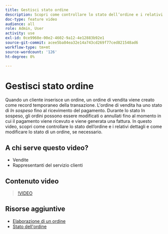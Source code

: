 ```yaml
---
title: Gestisci stato ordine
description: Scopri come controllare lo stato dell’ordine e i relativi dettagli e come modificare lo stato di un ordine.
doc-type: feature video
audience: all
role: Admin, User
activity: use
exl-id: 0ce9960e-00e2-4602-9a12-4e12883b92e1
source-git-commit: acee5ba84ea32e14a743cd269f77ced821548ad6
workflow-type: tm+mt
source-wordcount: '126'
ht-degree: 0%

---
```


# Gestisci stato ordine

Quando un cliente inserisce un ordine, un ordine di vendita viene creato come record temporaneo della transazione. L&#39;ordine di vendita ha uno stato di _In sospeso_ fino al ricevimento del pagamento. Durante lo stato In sospeso, gli ordini possono essere modificati o annullati fino al momento in cui il pagamento viene ricevuto e viene generata una fattura. In questo video, scopri come controllare lo stato dell’ordine e i relativi dettagli e come modificare lo stato di un ordine, se necessario.

## A chi serve questo video?

- Vendite
- Rappresentanti del servizio clienti

## Contenuto video

>[!VIDEO](https://video.tv.adobe.com/v/343935?quality=12&learn=on)

## Risorse aggiuntive

- [Elaborazione di un ordine](https://docs.magento.com/user-guide/sales/order-processing.html)
- [Stato dell&#39;ordine](https://docs.magento.com/user-guide/sales/order-status.html)
